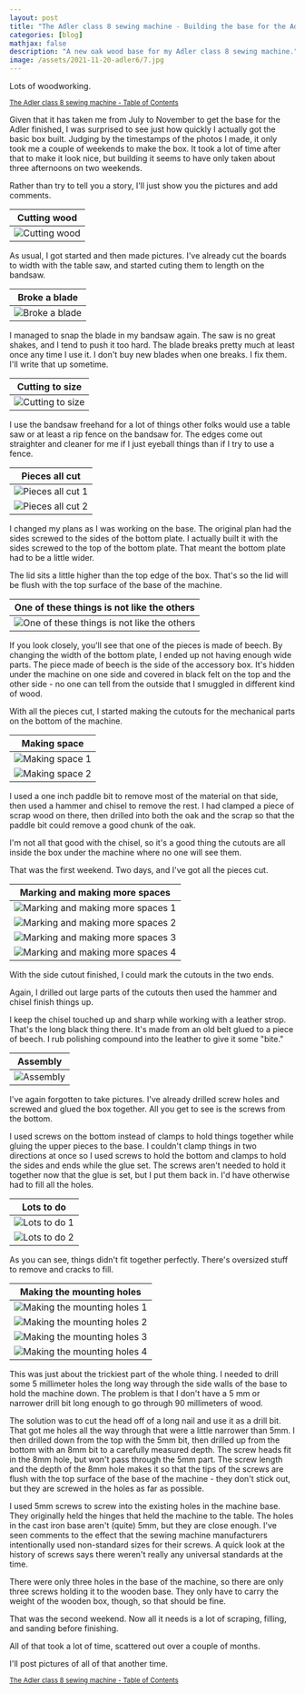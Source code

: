 ```yaml
---
layout: post
title: "The Adler class 8 sewing machine - Building the base for the Adler"
categories: [blog]
mathjax: false
description: "A new oak wood base for my Adler class 8 sewing machine."
image: /assets/2021-11-20-adler6/7.jpg
---
```

Lots of woodworking.

<sub>[The Adler class 8 sewing machine - Table of Contents](adler-toc)</sub>

Given that it has taken me from July to November to get the base for the Adler finished, I was surprised to see just how quickly I actually got the basic box built.  Judging by the timestamps of the photos I made, it only took me a couple of weekends to make the box.  It took a lot of time after that to make it look nice, but building it seems to have only taken about three afternoons on two weekends.

Rather than try to tell you a story, I'll just show you the pictures and add comments.

|Cutting wood|
|------------|
|![Cutting wood](/assets/2021-11-20-adler6/1.jpg)|

As usual, I got started and then made pictures.  I've already cut the boards to width with the table saw, and started cuting them to length on the bandsaw.

|Broke a blade|
|-------------|
|![Broke a blade](/assets/2021-11-20-adler6/2.jpg)|

I managed to snap the blade in my bandsaw again.  The saw is no great shakes, and I tend to push it too hard.  The blade breaks pretty much at least once any time I use it.  I don't buy new blades when one breaks.  I fix them.  I'll write that up sometime.

|Cutting to size|
|-------------|
|![Cutting to size](/assets/2021-11-20-adler6/3.jpg)|

I use the bandsaw freehand for a lot of things other folks would use a table saw or at least a rip fence on the bandsaw for.  The edges come out straighter and cleaner for me if I just eyeball things than if I try to use a fence.

|Pieces all cut|
|-------------|
|![Pieces all cut 1](/assets/2021-11-20-adler6/4.jpg)|
|![Pieces all cut 2](/assets/2021-11-20-adler6/5.jpg)|

I changed my plans as I was working on the base.  The original plan had the sides screwed to the sides of the bottom plate.  I actually built it with the sides screwed to the top of the bottom plate.  That meant the bottom plate had to be a little wider.

The lid sits a little higher than the top edge of the box.  That's so the lid will be flush with the top surface of the base of the machine.

|One of these things is not like the others|
|------------------------------------------|
|![One of these things is not like the others](/assets/2021-11-20-adler6/6.jpg)|

If you look closely, you'll see that one of the pieces is made of beech.  By changing the width of the bottom plate, I ended up not having enough wide parts.  The piece made of beech is the side of the accessory box.  It's hidden under the machine on one side and covered in black felt on the top and the other side - no one can tell from the outside that I smuggled in different kind of wood.

With all the pieces cut, I started making the cutouts for the mechanical parts on the bottom of the machine.

|Making space|
|------------------------------------------|
|![Making space 1](/assets/2021-11-20-adler6/7.jpg)|
|![Making space 2](/assets/2021-11-20-adler6/8.jpg)|

I used a one inch paddle bit to remove most of the material on that side, then used a hammer and chisel to remove the rest.  I had clamped a piece of scrap wood on there, then drilled into both the oak and the scrap so that the paddle bit could remove a good chunk of the oak.

I'm not all that good with the chisel, so it's a good thing the cutouts are all inside the box under the machine where no one will see them.

That was the first weekend.  Two days, and I've got all the pieces cut.

|Marking and making more spaces|
|------------------------------------------|
|![Marking and making more spaces 1](/assets/2021-11-20-adler6/9.jpg)|
|![Marking and making more spaces 2](/assets/2021-11-20-adler6/10.jpg)|
|![Marking and making more spaces 3](/assets/2021-11-20-adler6/11.jpg)|
|![Marking and making more spaces 4](/assets/2021-11-20-adler6/12.jpg)|

With the side cutout finished, I could mark the cutouts in the two ends.

Again, I drilled out large parts of the cutouts then used the hammer and chisel finish things up.

I keep the chisel touched up and sharp while working with a leather strop.  That's the long black thing there.  It's made from an old belt glued to a piece of beech.  I rub polishing compound into the leather to give it some "bite."

|Assembly|
|--------|
|![Assembly](/assets/2021-11-20-adler6/13.jpg)|

I've again forgotten to take pictures.  I've already drilled screw holes and screwed and glued the box together.  All you get to see is the screws from the bottom.

I used screws on the bottom instead of clamps to hold things together while gluing the upper pieces to the base.  I couldn't clamp things in two directions at once so I used screws to hold the bottom and clamps to hold the sides and ends while the glue set.  The screws aren't needed to hold it together now that the glue is set, but I put them back in.  I'd have otherwise had to fill all the holes.

|Lots to do|
|----------|
|![Lots to do 1](/assets/2021-11-20-adler6/14.jpg)|
|![Lots to do 2](/assets/2021-11-20-adler6/15.jpg)|

As you can see, things didn't fit together perfectly.  There's oversized stuff to remove and cracks to fill.

|Making the mounting holes|
|-------------------------|
|![Making the mounting holes 1](/assets/2021-11-20-adler6/16.jpg)|
|![Making the mounting holes 2](/assets/2021-11-20-adler6/17.jpg)|
|![Making the mounting holes 3](/assets/2021-11-20-adler6/18.jpg)|
|![Making the mounting holes 4](/assets/2021-11-20-adler6/19.jpg)|

This was just about the trickiest part of the whole thing.  I needed to drill some 5 millimeter holes the long way through the side walls of the base to hold the machine down.  The problem is that I don't have a 5 mm or narrower drill bit long enough to go through 90 millimeters of wood.

The solution was to cut the head off of a long nail and use it as a drill bit.  That got me holes all the way through that were a little narrower than 5mm.  I then drilled down from the top with the 5mm bit, then drilled up from the bottom with an 8mm bit to a carefully measured depth.  The screw heads fit in the 8mm hole, but won't pass through the 5mm part.  The screw length and the depth of the 8mm hole makes it so that the tips of the screws are flush with the top surface of the base of the machine - they don't stick out, but they are screwed in the holes as far as possible.

I used 5mm screws to screw into the existing holes in the machine base.  They originally held the hinges that held the machine to the table.  The holes in the cast iron base aren't (quite) 5mm, but they are close enough.  I've seen comments to the effect that the sewing machine manufacturers intentionally used non-standard sizes for their screws.  A quick look at the history of screws says there weren't really any universal standards at the time.

There were only three holes in the base of the machine, so there are only three screws holding it to the wooden base.  They only have to carry the weight of the wooden box, though, so that should be fine.

That was the second weekend.  Now all it needs is a lot of scraping, filling, and sanding before finishing.

All of that took a lot of time, scattered out over a couple of months.

I'll post pictures of all of that another time.

<sub>[The Adler class 8 sewing machine - Table of Contents](adler-toc)</sub> 
